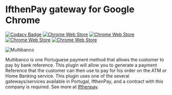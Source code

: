 IfthenPay gateway for Google Chrome
==============
[![Codacy Badge](https://api.codacy.com/project/badge/Grade/2f63bcef152f4d9384004b1ab5c33575)](https://www.codacy.com/app/rafaelcpalmeida/MultibancoChrome?utm_source=github.com&amp;utm_medium=referral&amp;utm_content=rafaelcpalmeida/MultibancoChrome&amp;utm_campaign=Badge_Grade)
[![Chrome Web Store](https://img.shields.io/chrome-web-store/v/lagljhmfaccllemjdkhkkccofllmpgdh.svg?maxAge=7200)](https://img.shields.io/chrome-web-store/v/lagljhmfaccllemjdkhkkccofllmpgdh.svg)
[![Chrome Web Store](https://img.shields.io/chrome-web-store/rating-count/lagljhmfaccllemjdkhkkccofllmpgdh.svg?maxAge=7200)]()
[![Chrome Web Store](https://img.shields.io/chrome-web-store/rating/lagljhmfaccllemjdkhkkccofllmpgdh.svg?maxAge=7200)]()
[![Chrome Web Store](https://img.shields.io/chrome-web-store/d/lagljhmfaccllemjdkhkkccofllmpgdh.svg?maxAge=7200)]()

![Multibanco](https://raw.githubusercontent.com/ifthenpay/omnipay-ifthenpay/master/mb.png)

Multibanco is one Portuguese payment method that allows the customer to pay by bank reference.
This plugin will allow you to generate a payment Reference that the customer can then use to pay for his order on the ATM or Home Banking service. This plugin uses one of the several gateways/services available in Portugal, IfthenPay, and a contract with this company is required. See more at [Ifthenpay](https://ifthenpay.com).
